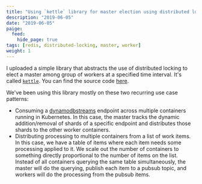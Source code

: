 ```yaml
---
title: "Using `kettle` library for master election using distributed locking"
description: "2019-06-05"
date: "2019-06-05"
paige:
  feed:
    hide_page: true
tags: [redis, distributed-locking, master, worker]
weight: 1
---
```


I uploaded a simple library that abstracts the use of distributed locking to elect a master among group of workers at a specified time interval. It's called [`kettle`](https://github.com/flowerinthenight/kettle). You can find the source code [here](https://github.com/flowerinthenight/kettle).

We've been using this library mostly on these two recurring use case patterns:

* Consuming a [dynamodbstreams](https://docs.aws.amazon.com/amazondynamodb/latest/developerguide/Streams.html) endpoint across multiple containers running in Kubernetes. In this case, the master tracks the dynamic addition/removal of shards of a specific endpoint and distributes those shards to the other worker containers.
* Distributing processing to multiple containers from a list of work items. In this case, we have a table of items where each item needs some processing applied to it. We scale out the number of containers to something directly proportional to the number of items on the list. Instead of all containers querying the same table simultaneously, the master will do the querying, publish each item to a pubsub topic, and workers will do the processing from the pubsub items.

<br>
